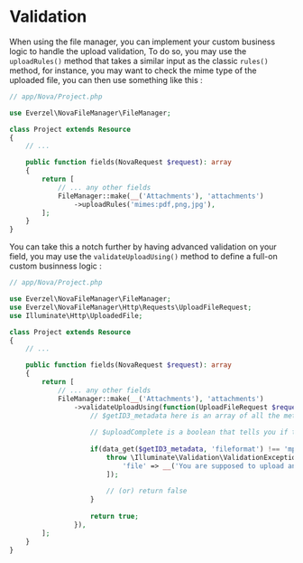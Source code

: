 # Validation

When using the file manager, you can implement your custom business logic to handle the upload validation, To do so, you
may use the `uploadRules()` method that takes a similar input as the classic `rules()` method, for instance, you may
want to check the mime type of the uploaded file, you can then use something like this :

```php
// app/Nova/Project.php

use Everzel\NovaFileManager\FileManager;

class Project extends Resource
{
    // ...

    public function fields(NovaRequest $request): array
    {
        return [
            // ... any other fields
            FileManager::make(__('Attachments'), 'attachments')
                ->uploadRules('mimes:pdf,png,jpg'),
        ];
    }
}
```

You can take this a notch further by having advanced validation on your field, you may use the `validateUploadUsing()`
method to define a full-on custom businness logic :

```php
// app/Nova/Project.php

use Everzel\NovaFileManager\FileManager;
use Everzel\NovaFileManager\Http\Requests\UploadFileRequest;
use Illuminate\Http\UploadedFile;

class Project extends Resource
{
    // ...

    public function fields(NovaRequest $request): array
    {
        return [
            // ... any other fields
            FileManager::make(__('Attachments'), 'attachments')
                ->validateUploadUsing(function(UploadFileRequest $request, UploadedFile $uploadedFile, array $getID3_metadata, bool $uploadComplete){
                    // $getID3_metadata here is an array of all the metadata that was extracted from the uploaded file by getID3
                    
                    // $uploadComplete is a boolean that tells you if the upload is complete or not, since we're using chunked uploads, we need to wait for all the chunks to be collected for this boolean to be true, otherwise it will be false, and you'll be performing your validation on a chunked file which is not what you want
                    
                    if(data_get($getID3_metadata, 'fileformat') !== 'mp4'){
                        throw \Illuminate\Validation\ValidationException::withMessages([
                            'file' => __('You are supposed to upload an mp4 file'),
                        ]);
                        
                        // (or) return false
                    }
                    
                    return true;
                }),
        ];
    }
}
```